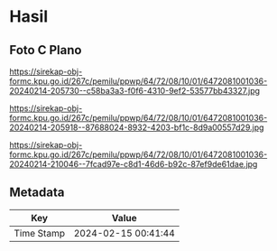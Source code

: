 # Hasil

## Foto C Plano

https://sirekap-obj-formc.kpu.go.id/267c/pemilu/ppwp/64/72/08/10/01/6472081001036-20240214-205730--c58ba3a3-f0f6-4310-9ef2-53577bb43327.jpg

https://sirekap-obj-formc.kpu.go.id/267c/pemilu/ppwp/64/72/08/10/01/6472081001036-20240214-205918--87688024-8932-4203-bf1c-8d9a00557d29.jpg

https://sirekap-obj-formc.kpu.go.id/267c/pemilu/ppwp/64/72/08/10/01/6472081001036-20240214-210046--7fcad97e-c8d1-46d6-b92c-87ef9de61dae.jpg


## Metadata

| Key        | Value               |
| ---------- | ------------------- |
| Time Stamp | 2024-02-15 00:41:44 |



